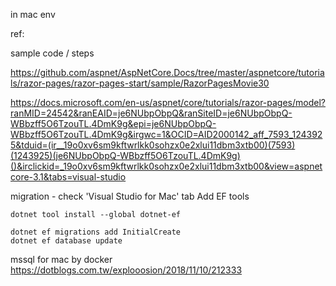 in mac env  


ref:  

sample code / steps

https://github.com/aspnet/AspNetCore.Docs/tree/master/aspnetcore/tutorials/razor-pages/razor-pages-start/sample/RazorPagesMovie30

https://docs.microsoft.com/en-us/aspnet/core/tutorials/razor-pages/model?ranMID=24542&ranEAID=je6NUbpObpQ&ranSiteID=je6NUbpObpQ-WBbzff5O6TzouTL.4DmK9g&epi=je6NUbpObpQ-WBbzff5O6TzouTL.4DmK9g&irgwc=1&OCID=AID2000142_aff_7593_1243925&tduid=(ir__19o0xv6sm9kftwrlkk0sohzx0e2xlui11dbm3xtb00)(7593)(1243925)(je6NUbpObpQ-WBbzff5O6TzouTL.4DmK9g)()&irclickid=_19o0xv6sm9kftwrlkk0sohzx0e2xlui11dbm3xtb00&view=aspnetcore-3.1&tabs=visual-studio


migration - check 'Visual Studio for Mac' tab
Add EF tools
```
dotnet tool install --global dotnet-ef
```


```
dotnet ef migrations add InitialCreate
dotnet ef database update
```



mssql for mac by docker  
https://dotblogs.com.tw/explooosion/2018/11/10/212333
